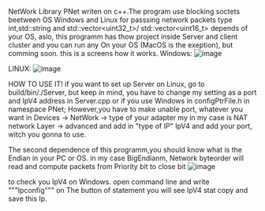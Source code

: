 NetWork Library PNet writen on c++.The program use blocking soctets beetween OS Windows and Linux for passsing network packets type int,std::string and std::vector<uint32_t>/ std::vector<uint16_t> depends of your OS,
aslo, this programm has thow project inside Server and client cluster and you can run any On your OS (MacOS is the exeption), but comming soon.
this is a screens how it works.
Windows:
![image](https://github.com/snipsss/NetWorkLib_PNet/assets/105834928/543cef42-c212-450b-a09a-45c3e781c09c)

LINUX:
![image](https://github.com/snipsss/NetWorkLib_PNet/assets/105834928/36ad6bbd-72ef-41bb-9718-6416033deac7)

HOW TO USE IT!
if you want to set up Server on Linux, go to build/bin/./Server, but keep in mind, you have to change my setting as a port and IpV4 address in Server.cpp or if you use Windows in configPtrFile.h in namespace PNet;
However,you have to make unable port, whatever you want in Devices -> NetWork -> type of your adapter my in my case is NAT network Layer  -> advanced and add in "type of IP" IpV4 and add your port, witch you gonna 
to use.

The second dependence of this programm,you should know what is the Endian in your PC or OS. in my case BigEndianm, Network byteorder will read and compute packets from Priority bit to close bit
![image](https://github.com/snipsss/NetWorkLib_PNet/assets/105834928/2e4ea835-2172-4640-853f-4d79800a704f)


to check you IpV4 on Windows. open command line and write """Ipconfig""" on The button of statement you will see IpV4 stat copy and save this Ip. 

